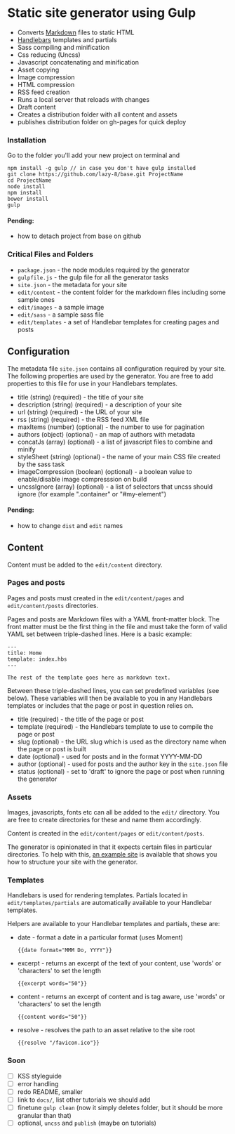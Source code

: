 # Static site generator using Gulp

- Converts [Markdown](https://daringfireball.net/projects/markdown/syntax) files to static HTML
- [Handlebars](http://handlebarsjs.com) templates and partials
- Sass compiling and minification
- Css reducing (Uncss)
- Javascript concatenating and minification
- Asset copying
- Image compression
- HTML compression
- RSS feed creation
- Runs a local server that reloads with changes
- Draft content
- Creates a distribution folder with all content and assets
- publishes distribution folder on gh-pages for quick deploy

### Installation

Go to the folder you'll add your new project on terminal and

```
npm install -g gulp // in case you don't have gulp installed
git clone https://github.com/lazy-8/base.git ProjectName
cd ProjectName
node install
npm install
bower install
gulp

```

#### Pending:
- how to detach project from base on github

### Critical Files and Folders

* `package.json` - the node modules required by the generator
* `gulpfile.js` - the gulp file for all the generator tasks
* `site.json` - the metadata for your site
* `edit/content` - the content folder for the markdown files including some sample ones
* `edit/images` - a sample image
* `edit/sass` - a sample sass file
* `edit/templates` - a set of Handlebar templates for creating pages and posts

## Configuration

The metadata file `site.json` contains all configuration required by your site. The following properties are used by the generator.
You are free to add properties to this file for use in your Handlebars templates.

* title (string) (required) - the title of your site
* description (string) (required) - a description of your site
* url (string) (required) - the URL of your site
* rss (string) (required) - the RSS feed XML file
* maxItems (number) (optional) - the number to use for pagination
* authors (object) (optional) - an map of authors with metadata
* concatJs (array) (optional) - a list of javascript files to combine and minify
* styleSheet (string) (optional) - the name of your main CSS file created by the sass task
* imageCompression (boolean) (optional) - a boolean value to enable/disable image compresssion on build
* uncssIgnore (array) (optional) - a list of selectors that uncss should ignore (for example ".container" or "#my-element")

#### Pending:
- how to change `dist` and `edit` names

## Content

Content must be added to the `edit/content` directory.

### Pages and posts

Pages and posts must created in the `edit/content/pages` and `edit/content/posts` directories.

Pages and posts are Markdown files with a YAML front-matter block. The front matter must be the first thing in the file and must take the form of valid YAML set between triple-dashed lines. Here is a basic example:

    ---
    title: Home
    template: index.hbs
    ---

    The rest of the template goes here as markdown text.

Between these triple-dashed lines, you can set predefined variables (see below). These variables will then be available to you in any Handlebars templates or includes that the page or post in question relies on.

* title (required) - the title of the page or post
* template (required) - the Handlebars template to use to compile the page or post
* slug (optional) - the URL slug which is used as the directory name when the page or post is built
* date (optional) - used for posts and in the format YYYY-MM-DD
* author (optional) - used for posts and the author key in the `site.json` file
* status (optional) - set to 'draft' to ignore the page or post when running the generator

### Assets

Images, javascripts, fonts etc can all be added to the `edit/` directory. You are free to create directories for these and name them accordingly.

Content is created in the `edit/content/pages` or `edit/content/posts`.

The generator is opinionated in that it expects certain files in particular directories.
To help with this, [an example site](https://github.com/ducksoupdev/gulp-site-generator-example) is available that shows you how to structure your site with the generator.

### Templates

Handlebars is used for rendering templates. Partials located in `edit/templates/partials` are automatically available to your Handlebar templates.

Helpers are available to your Handlebar templates and partials, these are:

* date - format a date in a particular format (uses Moment)

    `{{date format="MMM Do, YYYY"}}`

* excerpt - returns an excerpt of the text of your content, use 'words' or 'characters' to set the length

    `{{excerpt words="50"}}`

* content - returns an excerpt of content and is tag aware, use 'words' or 'characters' to set the length

    `{{content words="50"}}`

* resolve - resolves the path to an asset relative to the site root

    `{{resolve "/favicon.ico"}}`

### Soon

- [ ] KSS styleguide
- [ ] error handling
- [ ] redo README, smaller
- [ ] link to `docs/`, list other tutorials we should add
- [ ] finetune `gulp clean` (now it simply deletes folder, but it should be more granular than that)
- [ ] optional, `uncss` and `publish` (maybe on tutorials)